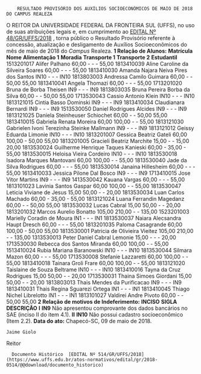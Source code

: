         RESULTADO PROVISÓRIO DOS AUXÍLIOS SOCIOECONÔMICOS DE MAIO DE 2018 DO CAMPUS REALEZA  

 O REITOR DA UNIVERSIDADE FEDERAL DA FRONTEIRA SUL (UFFS), no uso de suas atribuições legais e, em cumprimento ao [EDITAL Nº 48/GR/UFFS/2018](https://www.uffs.edu.br/atos-normativos/edital/gr/2018-0048)  , torna público o Resultado Provisório referente à concessão, atualização e desligamento de Auxílios Socioeconômicos do mês de maio de 2018 do *Campus* Realeza.  **1 Relação de Alunos:**      **Matrícula**    **Nome**    **Alimentação 1**    **Moradia**    **Transporte 1**    **Transporte 2**    **Estudantil**      1513201017   Alifer Palhano   60,00   -   -   -   55,00     1813410039   Aline Caroline da Silveira Soares   60,00   -   -   -   55,00     1813410030   Amanda Najara Neiva Pires dos Santos   IN10   -   -   -   IN10     1813803003   Andressa Camilo Guimara   60,00   -   -   50,00   55,00     1813410041   Angela Thomazi   60,00   -   -   -   55,00     1713201020   Bruna de Borba Theisen   IN9   -   -   -   IN9     1813803035   Bruna Pereira Borba da Silva   60,00   -   -   50,00   55,00     1713530043   Cassio Antonio Klein   IN10   -   -   -   IN10     1813121015   Cintia Basso Dominski   IN9   -   -   -   IN9     1813410034   Claudianara Bernardi   IN9   -   -   -   IN9     1513530050   Daniel Rodrigues Alcides   IN9   -   -   -   IN9     1813121025   Daniela Steinheuser Schiochet   60,00   -   -   50,00   55,00     1813410015   Gabriela Renata Moreira   60,00   100,00   -   -   55,00     1813121030   Gabrielen Ivoni Terezinha Steinke Mallmann   IN9   -   -   -   IN9     1813121012   Geissy Eduarda Limonie   IN10   -   -   -   IN10     1813201007   Gessica Beatriz Gateli   60,00   100,00   -   50,00   55,00     1813201005   Gracieli Beatriz Marchite   15,00   -   -   15,00   20,00     1813530024   Guilherme Henrique Taques Kanieski   60,00   -   35,00   -   55,00     1813530015   Heloisa Vieira Cordeiro   IN10   -   -   -   IN10     1813530018   Isadora Marques Mantovani   60,00   100,00   -   -   55,00     1813530040   Jade da Silva Rodrigues   60,00   -   -   -   55,00     1813530014   Janaina Hillesheim   60,00   -   -   -   55,00     1613410033   Jessica Pilone Dal Bosco   IN9   -   -   -   IN9     1713410015   Jose Vitor Martins   IN9   -   -   -   IN9     1413530042   Kauana Vargas   60,00   -   -   -   55,00     1813101023   Lavinia Santos Gaspar   60,00   100,00   -   -   55,00     1813530047   Leticia Viviane de Jesus   15,00   50,00   -   -   20,00     1813530034   Luan Carlos Machado   60,00   -   35,00   -   55,00     1813121024   Luana Ferrandin Magedanz   60,00   -   -   50,00   55,00     1813530032   Lucas Cabral   15,00   50,00   -   -   20,00     1813201032   Marcos Aurelio Bonatto   105,00   210,00   -   -   135,00     1523201003   Marielly Coradin de Moura   IN1   -   -   -   IN1     1813530037   Naiara Alecsandra Haupt Dresch   60,00   -   -   -   55,00     1813201035   Paloma Casagrande   60,00   100,00   -   50,00   55,00     1813530001   Patricia de Olivieira Vieitez   105,00   210,00   -   -   135,00     1313530013   Peter Daniel Cabral Lemonie   15,00   -   -   -   20,00     1713530030   Rebecca dos Santos Miranda   60,00   100,00   -   -   55,00     1513410024   Rubia Mariana Baranowski   IN10   -   -   -   IN10     1813530044   Silmara Mazon   60,00   -   -   -   55,00     1713530008   Stefanie Lazzaretti   60,00   100,00   -   -   55,00     1813410018   Tainara Groli Frare   60,00   100,00   -   -   55,00     1813121020   Taislaine de Souza Beltrame   IN10   -   -   -   IN10     1813410016   Tayna da Cruz Rodrigues   15,00   50,00   -   -   20,00     1713530031   Thaina Simoes Giordani   15,00   50,00   -   -   20,00     1813803013   Thais Mendes da Purificacao   IN9   -   -   -   IN9     1813410031   Thais Regina Sguarezi Ortega   IN1   -   -   -   IN1     1813410045   Thiago Nichel Librelotto   IN1   -   -   -   IN1     1813101027   Valdirei Andre Pivoto   60,00   -   -   50,00   55,00      **2 Relação de motivos de Indeferimento:**      **INCISO**    **SIGLA**    **DESCRIÇÃO**      **I**    **IN9**    Não apresentou comprovante dos dados bancários no SAE (inciso II do item 4.1).     **II**    **IN10**    Não possui cadastro socioeconômico (Item 2.2).         **Data do ato:** Chapecó-SC, 09 de maio de 2018.   
 

    Jaime Giolo   
 Reitor 

      Documento Histórico  [EDITAL Nº 514/GR/UFFS/2018](https://www.uffs.edu.br/atos-normativos/edital/gr/2018-0514/@@download/documento_historico)     
      
